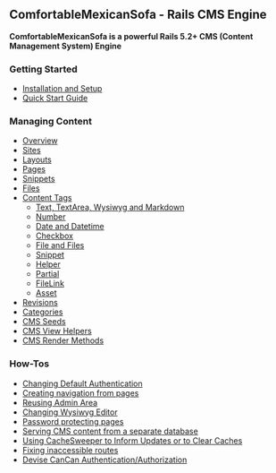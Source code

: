 ## ComfortableMexicanSofa - Rails CMS Engine

**ComfortableMexicanSofa is a powerful Rails 5.2+ CMS (Content Management System) Engine**

### Getting Started

* [Installation and Setup](//github.com/comfy/comfortable-mexican-sofa/wiki/Docs:-Installation-and-Setup)
* [Quick Start Guide](//github.com/comfy/comfortable-mexican-sofa/wiki/Docs:-Quick-Start-Guide)

### Managing Content

* [Overview](//github.com/comfy/comfortable-mexican-sofa/wiki/Docs:-Overview)
* [Sites](//github.com/comfy/comfortable-mexican-sofa/wiki/Docs:-Sites)
* [Layouts](//github.com/comfy/comfortable-mexican-sofa/wiki/Docs:-Layouts)
* [Pages](//github.com/comfy/comfortable-mexican-sofa/wiki/Docs:-Pages)
* [Snippets](//github.com/comfy/comfortable-mexican-sofa/wiki/Docs:-Snippets)
* [Files](//github.com/comfy/comfortable-mexican-sofa/wiki/Docs:-Files)
* [Content Tags](//github.com/comfy/comfortable-mexican-sofa/wiki/Docs:-Content-Tags)
  * [Text, TextArea, Wysiwyg and Markdown](//github.com/comfy/comfortable-mexican-sofa/wiki/Docs:-Content-Tags#text-textarea-wysiwyg-and-markdown)
  * [Number](//github.com/comfy/comfortable-mexican-sofa/wiki/Docs:-Content-Tags#number)
  * [Date and Datetime](//github.com/comfy/comfortable-mexican-sofa/wiki/Docs:-Content-Tags#date-and-datetime)
  * [Checkbox](//github.com/comfy/comfortable-mexican-sofa/wiki/Docs:-Content-Tags#checkbox)
  * [File and Files](//github.com/comfy/comfortable-mexican-sofa/wiki/Docs:-Content-Tags#file-and-files)
  * [Snippet](https://github.com/comfy/comfortable-mexican-sofa/wiki/Docs:-Content-Tags#snippet)
  * [Helper](//github.com/comfy/comfortable-mexican-sofa/wiki/Docs:-Content-Tags#helper)
  * [Partial](//github.com/comfy/comfortable-mexican-sofa/wiki/Docs:-Content-Tags#partial)
  * [FileLink](//github.com/comfy/comfortable-mexican-sofa/wiki/Docs:-Content-Tags#filelink)
  * [Asset](//github.com/comfy/comfortable-mexican-sofa/wiki/Docs:-Content-Tags#asset)
* [Revisions](//github.com/comfy/comfortable-mexican-sofa/wiki/Docs:-Revisions)
* [Categories](//github.com/comfy/comfortable-mexican-sofa/wiki/Docs:-Categories)
* [CMS Seeds](//github.com/comfy/comfortable-mexican-sofa/wiki/Docs:-CMS-Seeds)
* [CMS View Helpers](//github.com/comfy/comfortable-mexican-sofa/wiki/Docs:-CMS-View-Helpers)
* [CMS Render Methods](//github.com/comfy/comfortable-mexican-sofa/wiki/Docs:-CMS-Render-Methods)

### How-Tos

* [Changing Default Authentication](//github.com/comfy/comfortable-mexican-sofa/wiki/HowTo:-Changing-Default-Authentication)
* [Creating navigation from pages](//github.com/comfy/comfortable-mexican-sofa/wiki/HowTo:-Creating-navigation-from-pages)
* [Reusing Admin Area]()
* [Changing Wysiwyg Editor]()
* [Password protecting pages](//github.com/comfy/comfortable-mexican-sofa/wiki/HowTo:-Password-protecting-pages)
* [Serving CMS content from a separate database]()
* [Using CacheSweeper to Inform Updates or to Clear Caches]()
* [Fixing inaccessible routes](//github.com/comfy/comfortable-mexican-sofa/wiki/HowTo:-Fix-Inaccessible-Routes)
* [Devise CanCan Authentication/Authorization](//github.com/comfy/comfortable-mexican-sofa/wiki/HowTo:-Devise-CanCan-Authentication-Authorization)
